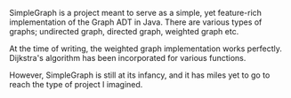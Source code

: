 SimpleGraph is a project meant to serve as a simple, yet feature-rich implementation of the Graph ADT in Java.
There are various types of graphs; undirected graph, directed graph, weighted graph etc.

At the time of writing, the weighted graph implementation works perfectly. Dijkstra's algorithm has been incorporated for various functions.

However, SimpleGraph is still at its infancy, and it has miles yet to go to reach the type of project I imagined.